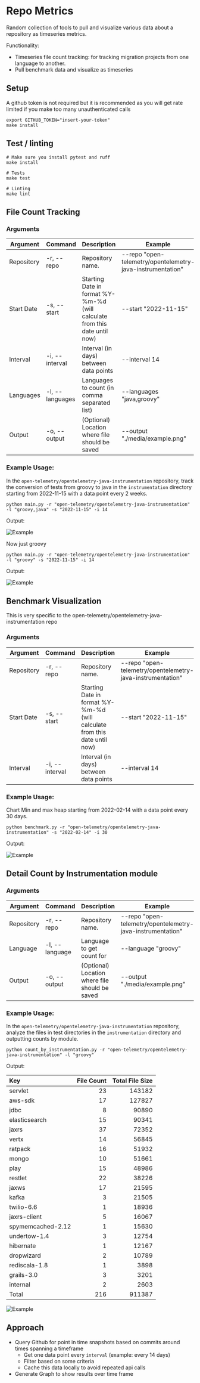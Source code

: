 # Repo Metrics

Random collection of tools to pull and visualize various data about a repository as timeseries metrics.

Functionality:
* Timeseries file count tracking: for tracking migration projects from one language to another.
* Pull benchmark data and visualize as timeseries

## Setup

A github token is not required but it is recommended as you will get rate limited if you make too many unauthenticated calls

```
export GITHUB_TOKEN="insert-your-token"
make install
```

## Test / linting

```
# Make sure you install pytest and ruff
make install

# Tests
make test

# Linting
make lint
```


## File Count Tracking

### Arguments

| Argument   | Command         | Description                                                                | Example                                                    |
|------------|-----------------|----------------------------------------------------------------------------|------------------------------------------------------------|
| Repository | -r, --repo      | Repository name.                                                           | --repo "open-telemetry/opentelemetry-java-instrumentation" |
| Start Date | -s, --start     | Starting Date in format %Y-%m-%d (will calculate from this date until now) | --start "2022-11-15"                                       |
| Interval   | -i, --interval  | Interval (in days) between data points                                     | --interval 14                                              |
| Languages  | -l, --languages | Languages to count (in comma separated list)                               | --languages "java,groovy"                                  |
| Output     | -o, --output    | (Optional) Location where file should be saved                             | --output "./media/example.png"                             |

### Example Usage:

In the `open-telemetry/opentelemetry-java-instrumentation` repository, track the conversion of tests from groovy to java 
in the `instrumentation` directory starting from 2022-11-15 with a data point every 2 weeks.

`python main.py -r "open-telemetry/opentelemetry-java-instrumentation" -l "groovy,java" -s "2022-11-15" -i 14`

Output: 

![Example](./media/example_output.png)

Now just groovy

`python main.py -r "open-telemetry/opentelemetry-java-instrumentation" -l "groovy" -s "2022-11-15" -i 14`

Output: 

![Example](./media/example_output2.png)


## Benchmark Visualization

This is very specific to the open-telemetry/opentelemetry-java-instrumentation repo

### Arguments

| Argument   | Command         | Description                                                                | Example                                                    |
|------------|-----------------|----------------------------------------------------------------------------|------------------------------------------------------------|
| Repository | -r, --repo      | Repository name.                                                           | --repo "open-telemetry/opentelemetry-java-instrumentation" |
| Start Date | -s, --start     | Starting Date in format %Y-%m-%d (will calculate from this date until now) | --start "2022-11-15"                                       |
| Interval   | -i, --interval  | Interval (in days) between data points                                     | --interval 14                                              |


### Example Usage:

Chart Min and max heap starting from 2022-02-14 with a data point every 30 days.

`python benchmark.py -r "open-telemetry/opentelemetry-java-instrumentation" -s "2022-02-14" -i 30`

Output:

![Example](./media/benchmark_output.png)

## Detail Count by Instrumentation module

### Arguments

| Argument   | Command        | Description                                    | Example                                                    |
|------------|----------------|------------------------------------------------|------------------------------------------------------------|
| Repository | -r, --repo     | Repository name.                               | --repo "open-telemetry/opentelemetry-java-instrumentation" |
| Language   | -l, --language | Language to get count for                      | --language "groovy"                                        |
| Output     | -o, --output   | (Optional) Location where file should be saved | --output "./media/example.png"                             |

### Example Usage:

In the `open-telemetry/opentelemetry-java-instrumentation` repository, analyze the files in test directories in the 
`instrumentation` directory and outputting counts by module.

`python count_by_instrumentation.py -r "open-telemetry/opentelemetry-java-instrumentation" -l "groovy"`

Output: 

| Key               | File Count | Total File Size |
|:------------------|-----------:|----------------:|
| servlet           |         23 |          143182 |
| aws-sdk           |         17 |          127827 |
| jdbc              |          8 |           90890 |
| elasticsearch     |         15 |           90341 |
| jaxrs             |         37 |           72352 |
| vertx             |         14 |           56845 |
| ratpack           |         16 |           51932 |
| mongo             |         10 |           51661 |
| play              |         15 |           48986 |
| restlet           |         22 |           38226 |
| jaxws             |         17 |           21595 |
| kafka             |          3 |           21505 |
| twilio-6.6        |          1 |           18936 |
| jaxrs-client      |          5 |           16067 |
| spymemcached-2.12 |          1 |           15630 |
| undertow-1.4      |          3 |           12754 |
| hibernate         |          1 |           12167 |
| dropwizard        |          2 |           10789 |
| rediscala-1.8     |          1 |            3898 |
| grails-3.0        |          3 |            3201 |
| internal          |          2 |            2603 |
| Total             |        216 |          911387 |

![Example](./media/example_pie_output.png)

## Approach

- Query Github for point in time snapshots based on commits around times spanning a timeframe
  - Get one data point every `interval` (example: every 14 days)
  - Filter based on some criteria
  - Cache this data locally to avoid repeated api calls
- Generate Graph to show results over time frame

